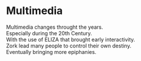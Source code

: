# Multimedia

Multimedia changes throught the years.  
Especially during the 20th Century.  
With the use of ELIZA that brought early interactivity.  
Zork lead many people to control their own destiny.  
Eventually bringing more epiphanies.  

